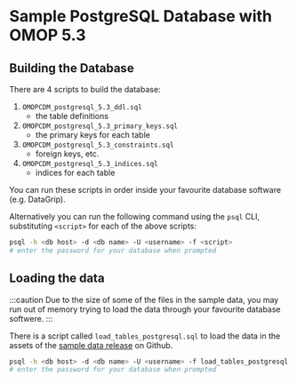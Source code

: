 # Sample PostgreSQL Database with OMOP 5.3

## Building the Database
There are 4 scripts to build the database:
1. `OMOPCDM_postgresql_5.3_ddl.sql`
    * the table definitions
2. `OMOPCDM_postgresql_5.3_primary_keys.sql`
    * the primary keys for each table
3. `OMOPCDM_postgresql_5.3_constraints.sql`
    * foreign keys, etc.
4. `OMOPCDM_postgresql_5.3_indices.sql`
    * indices for each table

You can run these scripts in order inside your favourite database software (e.g. DataGrip).

Alternatively you can run the following command using the `psql` CLI, substituting `<script>` for each of the above scripts:

```bash
psql -h <db host> -d <db name> -U <username> -f <script>
# enter the password for your database when prompted
```

## Loading the data
:::caution
Due to the size of some of the files in the sample data, you may run out of memory trying to load the data through your favourite database softwere.
:::

There is a script called `load_tables_postgresql.sql` to load the data in the assets of the [sample data release](https://github.com/hdruk/hutch/releases/tag/omop-5.3-sample-data) on Github.

```bash
psql -h <db host> -d <db name> -U <username> -f load_tables_postgresql.sql
# enter the password for your database when prompted
```
